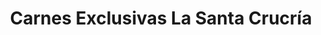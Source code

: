 ---
title: "Carnes Exclusivas La Santa Crucría"
url: /santa-cruz/carnes-exclusivas-la-santa-crucria/
shop: Metzgerei
---
